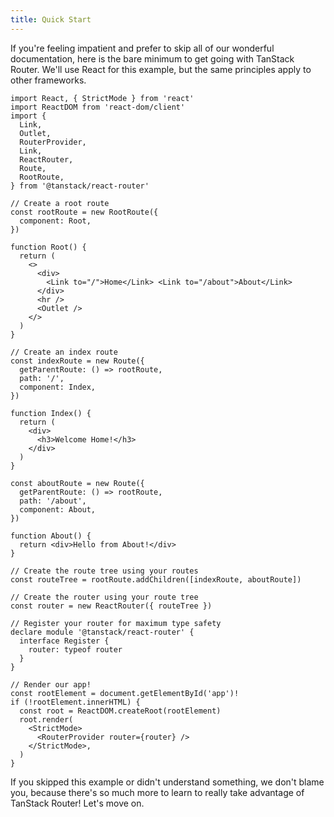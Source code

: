 ```yaml
---
title: Quick Start
---
```


If you're feeling impatient and prefer to skip all of our wonderful documentation, here is the bare minimum to get going with TanStack Router. We'll use React for this example, but the same principles apply to other frameworks.

```tsx
import React, { StrictMode } from 'react'
import ReactDOM from 'react-dom/client'
import {
  Link,
  Outlet,
  RouterProvider,
  Link,
  ReactRouter,
  Route,
  RootRoute,
} from '@tanstack/react-router'

// Create a root route
const rootRoute = new RootRoute({
  component: Root,
})

function Root() {
  return (
    <>
      <div>
        <Link to="/">Home</Link> <Link to="/about">About</Link>
      </div>
      <hr />
      <Outlet />
    </>
  )
}

// Create an index route
const indexRoute = new Route({
  getParentRoute: () => rootRoute,
  path: '/',
  component: Index,
})

function Index() {
  return (
    <div>
      <h3>Welcome Home!</h3>
    </div>
  )
}

const aboutRoute = new Route({
  getParentRoute: () => rootRoute,
  path: '/about',
  component: About,
})

function About() {
  return <div>Hello from About!</div>
}

// Create the route tree using your routes
const routeTree = rootRoute.addChildren([indexRoute, aboutRoute])

// Create the router using your route tree
const router = new ReactRouter({ routeTree })

// Register your router for maximum type safety
declare module '@tanstack/react-router' {
  interface Register {
    router: typeof router
  }
}

// Render our app!
const rootElement = document.getElementById('app')!
if (!rootElement.innerHTML) {
  const root = ReactDOM.createRoot(rootElement)
  root.render(
    <StrictMode>
      <RouterProvider router={router} />
    </StrictMode>,
  )
}
```

If you skipped this example or didn't understand something, we don't blame you, because there's so much more to learn to really take advantage of TanStack Router! Let's move on.
